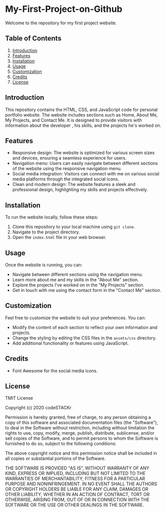 # My-First-Project-on-Github

Welcome to the repository for my first project website.

## Table of Contents

1. [Introduction](#introduction)
2. [Features](#features)
3. [Installation](#installation)
4. [Usage](#usage)
5. [Customization](#customization)
6. [Credits](#credits)
7. [License](#license)

## Introduction

This repository contains the HTML, CSS, and JavaScript code for personal portfolio website. The website includes sections such as Home, About Me, My Projects, and Contact Me. It is designed to provide visitors with information about the developer , his skills, and the projects he's worked on.

## Features

- Responsive design: The website is optimized for various screen sizes and devices, ensuring a seamless experience for users.
- Navigation menu: Users can easily navigate between different sections of the website using the responsive navigation menu.
- Social media integration: Visitors can connect with me on various social media platforms through the integrated social icons.
- Clean and modern design: The website features a sleek and professional design, highlighting my skills and projects effectively.

## Installation

To run the website locally, follow these steps:

1. Clone this repository to your local machine using `git clone`.
2. Navigate to the project directory.
3. Open the `index.html` file in your web browser.

## Usage

Once the website is running, you can:

- Navigate between different sections using the navigation menu.
- Learn more about me and my skills in the "About Me" section.
- Explore the projects I've worked on in the "My Projects" section.
- Get in touch with me using the contact form in the "Contact Me" section.

## Customization

Feel free to customize the website to suit your preferences. You can:

- Modify the content of each section to reflect your own information and projects.
- Change the styling by editing the CSS files in the `assets/css` directory.
- Add additional functionality or features using JavaScript.

## Credits

- Font Awesome for the social media icons.

## License

TMIT License

Copyright (c) 2020 codeSTACKr

Permission is hereby granted, free of charge, to any person obtaining a copy
of this software and associated documentation files (the "Software"), to deal
in the Software without restriction, including without limitation the rights
to use, copy, modify, merge, publish, distribute, sublicense, and/or sell
copies of the Software, and to permit persons to whom the Software is
furnished to do so, subject to the following conditions:

The above copyright notice and this permission notice shall be included in all
copies or substantial portions of the Software.

THE SOFTWARE IS PROVIDED "AS IS", WITHOUT WARRANTY OF ANY KIND, EXPRESS OR
IMPLIED, INCLUDING BUT NOT LIMITED TO THE WARRANTIES OF MERCHANTABILITY,
FITNESS FOR A PARTICULAR PURPOSE AND NONINFRINGEMENT. IN NO EVENT SHALL THE
AUTHORS OR COPYRIGHT HOLDERS BE LIABLE FOR ANY CLAIM, DAMAGES OR OTHER
LIABILITY, WHETHER IN AN ACTION OF CONTRACT, TORT OR OTHERWISE, ARISING FROM,
OUT OF OR IN CONNECTION WITH THE SOFTWARE OR THE USE OR OTHER DEALINGS IN THE
SOFTWARE.
